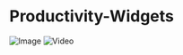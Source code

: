 # Productivity-Widgets


![Image](https://github.com/user-attachments/assets/003616a0-d2ff-418a-a942-0dad891f503f)
![Video](https://github.com/user-attachments/assets/33d33c0a-aaaf-4cba-9650-5504d1e699e8)
